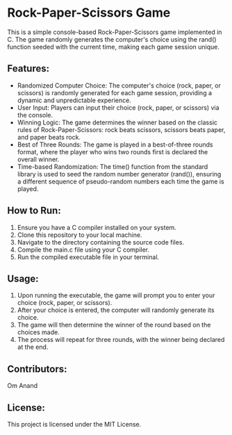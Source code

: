 # Rock-Paper-Scissors Game

This is a simple console-based Rock-Paper-Scissors game implemented in C. The game randomly generates the computer's choice using the rand() function seeded with the current time, making each game session unique.

## Features:

- Randomized Computer Choice: The computer's choice (rock, paper, or scissors) is randomly generated for each game session, providing a dynamic and unpredictable experience.
- User Input: Players can input their choice (rock, paper, or scissors) via the console.
- Winning Logic: The game determines the winner based on the classic rules of Rock-Paper-Scissors: rock beats scissors, scissors beats paper, and paper beats rock.
- Best of Three Rounds: The game is played in a best-of-three rounds format, where the player who wins two rounds first is declared the overall winner.
- Time-based Randomization: The time() function from the standard library is used to seed the random number generator (rand()), ensuring a different sequence of pseudo-random numbers each time the game is played.
  
## How to Run:

1. Ensure you have a C compiler installed on your system.
2. Clone this repository to your local machine.
3. Navigate to the directory containing the source code files.
4. Compile the main.c file using your C compiler.
5. Run the compiled executable file in your terminal.
   
## Usage:

1. Upon running the executable, the game will prompt you to enter your choice (rock, paper, or scissors).
2. After your choice is entered, the computer will randomly generate its choice.
3. The game will then determine the winner of the round based on the choices made.
4. The process will repeat for three rounds, with the winner being declared at the end.
   
## Contributors:

Om Anand

## License:

This project is licensed under the MIT License.
